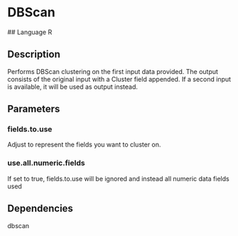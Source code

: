 # DBScan

## Language
R

## Description
Performs DBScan clustering on the first input data provided.
The output consists of the original input with a Cluster field appended. If a second input is available, it will be used as output instead.

## Parameters
### fields.to.use
Adjust to represent the fields you want to cluster on.
### use.all.numeric.fields
If set to true, fields.to.use will be ignored and instead all numeric data fields used

## Dependencies
dbscan
